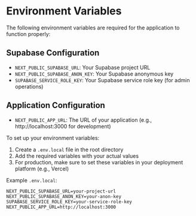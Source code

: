 # Environment Variables

The following environment variables are required for the application to function properly:

## Supabase Configuration
- `NEXT_PUBLIC_SUPABASE_URL`: Your Supabase project URL
- `NEXT_PUBLIC_SUPABASE_ANON_KEY`: Your Supabase anonymous key
- `SUPABASE_SERVICE_ROLE_KEY`: Your Supabase service role key (for admin operations)

## Application Configuration
- `NEXT_PUBLIC_APP_URL`: The URL of your application (e.g., http://localhost:3000 for development)

To set up your environment variables:

1. Create a `.env.local` file in the root directory
2. Add the required variables with your actual values
3. For production, make sure to set these variables in your deployment platform (e.g., Vercel)

Example `.env.local`:
```
NEXT_PUBLIC_SUPABASE_URL=your-project-url
NEXT_PUBLIC_SUPABASE_ANON_KEY=your-anon-key
SUPABASE_SERVICE_ROLE_KEY=your-service-role-key
NEXT_PUBLIC_APP_URL=http://localhost:3000
``` 